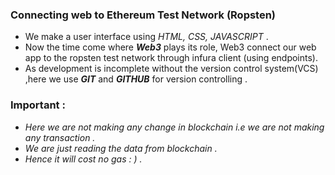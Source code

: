### Connecting web to Ethereum Test Network (Ropsten)

- We make a user interface using *HTML, CSS, JAVASCRIPT* .
 - Now the time come where ***Web3*** plays its role, Web3 connect our web app to the ropsten test network through infura client (using endpoints).
 - As development is incomplete without the version control system(VCS) ,here we use ***GIT*** and ***GITHUB*** for version controlling .    
   
   
 ### Important :
 
  - *Here we are not making any change in blockchain i.e we are not making any transaction .*
  - *We are just reading the data from blockchain .*
  - *Hence it will cost no gas : )  .*
 
  
